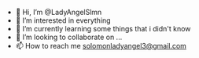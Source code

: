 - 👋 Hi, I’m @LadyAngelSlmn
- 👀 I’m interested in everything 
- 🌱 I’m currently learning some things that i didn't know
- 💞️ I’m looking to collaborate on ...
- 📫 How to reach me solomonladyangel3@gmail.com

<!---
LadyAngelSlmn/LadyAngelSlmn is a ✨ special ✨ repository because its `README.md` (this file) appears on your GitHub profile.
You can click the Preview link to take a look at your changes.
--->
